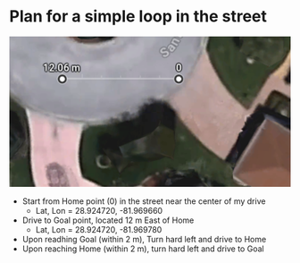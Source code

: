 # Plan for a simple loop in the street

![Route](imgs/route.png)

* Start from Home point (0) in the street near the center of my drive
    * Lat, Lon = 28.924720, -81.969660
* Drive to Goal point, located 12 m East of Home
    * Lat, Lon = 28.924720, -81.969780
* Upon readhing Goal (within 2 m), Turn hard left and drive to Home
* Upon reaching Home (within 2 m), turn hard left and drive to Goal

